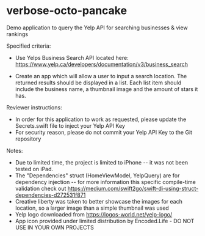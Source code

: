 # verbose-octo-pancake
Demo application to query the Yelp API for searching businesses & view rankings

Specified criteria:
* Use Yelps Business Search API located here: https://www.yelp.ca/developers/documentation/v3/business_search

* Create an app which will allow a user to input a search location. The returned results should be displayed in a list. Each list item should include the business name, a thumbnail image and the amount of stars it has.

Reviewer instructions: 
* In order for this application to work as requested, please update the Secrets.swift file to inject your Yelp API Key
* For security reason, please do not commit your Yelp API Key to the Git repository

Notes:
* Due to limited time, the project is limited to iPhone -- it was not been tested on iPad.
* The "Dependencies" struct (HomeViewModel, YelpQuery) are for dependency injection -- for more information this specific compile-time validation check out https://medium.com/swift2go/swift-di-using-struct-dependencies-d272531f871
* Creative liberty was taken to better showcase the images for each location, so a larger image than a simple thumbnail was used
* Yelp logo downloaded from https://logos-world.net/yelp-logo/
* App icon provided under limited distribution by Encoded.Life - DO NOT USE IN YOUR OWN PROJECTS
